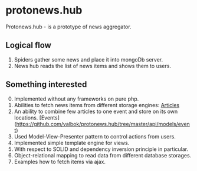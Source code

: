 protonews.hub
=============
Protonews.hub - is a prototype of news aggregator.

Logical flow
------------
1. Spiders gather some news and place it into mongoDb server.
2. News hub reads the list of news items and shows them to users.

Something interested
-------
0. Implemented without any frameworks on pure php.
1. Abilities to fetch news items from different storage engines: [Articles](https://github.com/valbok/protonews.hub/blob/master/api/models/article)
2. An ability to combine few articles to one event and store on its own locations. [Events] (https://github.com/valbok/protonews.hub/tree/master/api/models/event)
3. Used Model-View-Presenter pattern to control actions from users.
4. Implemented simple template engine for views.
5. With respect to SOLID and dependency inversion principle in particular.
6. Object-relational mapping to read data from different database storages.
7. Examples how to fetch items via ajax.
